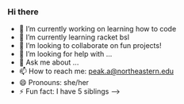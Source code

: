 ### Hi there 

<!--
**anniepeak/anniepeak** is a  _special_  repository because its `README.md` (this file) appears on your GitHub profile.

Here are some ideas to get you started:

- 🔭 I’m currently working on learning how to use github
- 🌱 I’m currently learning racket bsl
- 👯 I’m looking to collaborate on coding projects
- 🤔 I’m looking for help with racket language
- 💬 Ask me about my dog!
- 📫 How to reach me: peak.a@northeastern.edu
- 😄 Pronouns: she/her
- ⚡ Fun fact:I live in a town called Sandwich!
--> 
- 🔭 I’m currently working on learning how to code
- 🌱 I’m currently learning racket bsl
- 👯 I’m looking to collaborate on fun projects!
- 🤔 I’m looking for help with ...
- 💬 Ask me about ...
- 📫 How to reach me: peak.a@northeastern.edu
- 😄 Pronouns: she/her
- ⚡ Fun fact: I have 5 siblings
-->

